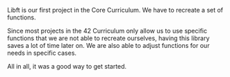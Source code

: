 Libft is our first project in the Core Curriculum. We have to recreate a set of functions.

Since most projects in the 42 Curriculum only allow us to use specific functions that we are not able to recreate ourselves, having this library saves a lot of time later on. We are also able to adjust functions for our needs in specific cases.

All in all, it was a good way to get started.
